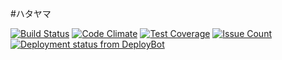#ハタヤマ

[![Build Status](https://travis-ci.org/wopian/hatayama.svg?branch=master)](https://travis-ci.org/wopian/hatayama)
[![Code Climate](https://codeclimate.com/github/wopian/hatayama/badges/gpa.svg)](https://codeclimate.com/github/wopian/hatayama)
[![Test Coverage](https://codeclimate.com/github/wopian/hatayama/badges/coverage.svg)](https://codeclimate.com/github/wopian/hatayama/coverage)
[![Issue Count](https://codeclimate.com/github/wopian/hatayama/badges/issue_count.svg)](https://codeclimate.com/github/wopian/hatayama)
[![Deployment status from DeployBot](https://hatayama.deploybot.com/badge/34534835933958/66478.svg)](http://deploybot.com)